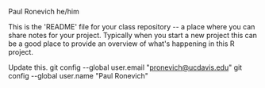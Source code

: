 Paul Ronevich
he/him

This is the 'README' file for your class repository -- a place where you can share notes for your project. Typically when you start a new project this can be a good place to provide an overview of what's happening in this R project. 

Update this.
 git config --global user.email "pronevich@ucdavis.edu"
  git config --global user.name "Paul Ronevich"



